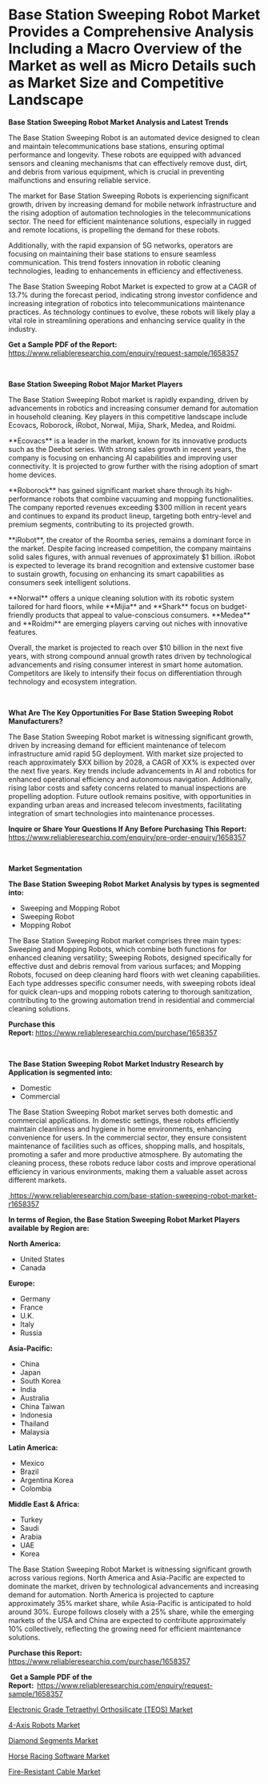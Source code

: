 <p><h1>Base Station Sweeping Robot Market Provides a Comprehensive Analysis Including a Macro Overview of the Market as well as Micro Details such as Market Size and Competitive Landscape</h1></p><p><strong>Base Station Sweeping Robot Market Analysis and Latest Trends</strong></p>
<p><p>The Base Station Sweeping Robot is an automated device designed to clean and maintain telecommunications base stations, ensuring optimal performance and longevity. These robots are equipped with advanced sensors and cleaning mechanisms that can effectively remove dust, dirt, and debris from various equipment, which is crucial in preventing malfunctions and ensuring reliable service.</p><p>The market for Base Station Sweeping Robots is experiencing significant growth, driven by increasing demand for mobile network infrastructure and the rising adoption of automation technologies in the telecommunications sector. The need for efficient maintenance solutions, especially in rugged and remote locations, is propelling the demand for these robots. </p><p>Additionally, with the rapid expansion of 5G networks, operators are focusing on maintaining their base stations to ensure seamless communication. This trend fosters innovation in robotic cleaning technologies, leading to enhancements in efficiency and effectiveness. </p><p>The Base Station Sweeping Robot Market is expected to grow at a CAGR of 13.7% during the forecast period, indicating strong investor confidence and increasing integration of robotics into telecommunications maintenance practices. As technology continues to evolve, these robots will likely play a vital role in streamlining operations and enhancing service quality in the industry.</p></p>
<p><strong>Get a Sample PDF of the Report:&nbsp;</strong> <a href="https://www.reliableresearchiq.com/enquiry/request-sample/1658357?utm_campaign=1106&utm_medium=2&utm_source=Github&utm_content=ia&utm_term=28092024&utm_id=base-station-sweeping-robot">https://www.reliableresearchiq.com/enquiry/request-sample/1658357</a></p>
<p>&nbsp;</p>
<p><strong>Base Station Sweeping Robot Major Market Players</strong></p>
<p><p>The Base Station Sweeping Robot market is rapidly expanding, driven by advancements in robotics and increasing consumer demand for automation in household cleaning. Key players in this competitive landscape include Ecovacs, Roborock, iRobot, Norwal, Mijia, Shark, Medea, and Roidmi.</p><p>**Ecovacs** is a leader in the market, known for its innovative products such as the Deebot series. With strong sales growth in recent years, the company is focusing on enhancing AI capabilities and improving user connectivity. It is projected to grow further with the rising adoption of smart home devices.</p><p>**Roborock** has gained significant market share through its high-performance robots that combine vacuuming and mopping functionalities. The company reported revenues exceeding $300 million in recent years and continues to expand its product lineup, targeting both entry-level and premium segments, contributing to its projected growth.</p><p>**iRobot**, the creator of the Roomba series, remains a dominant force in the market. Despite facing increased competition, the company maintains solid sales figures, with annual revenues of approximately $1 billion. iRobot is expected to leverage its brand recognition and extensive customer base to sustain growth, focusing on enhancing its smart capabilities as consumers seek intelligent solutions.</p><p>**Norwal** offers a unique cleaning solution with its robotic system tailored for hard floors, while **Mijia** and **Shark** focus on budget-friendly products that appeal to value-conscious consumers. **Medea** and **Roidmi** are emerging players carving out niches with innovative features.</p><p>Overall, the market is projected to reach over $10 billion in the next five years, with strong compound annual growth rates driven by technological advancements and rising consumer interest in smart home automation. Competitors are likely to intensify their focus on differentiation through technology and ecosystem integration.</p></p>
<p>&nbsp;</p>
<p><strong>What Are The Key Opportunities For Base Station Sweeping Robot Manufacturers?</strong></p>
<p><p>The Base Station Sweeping Robot market is witnessing significant growth, driven by increasing demand for efficient maintenance of telecom infrastructure amid rapid 5G deployment. With market size projected to reach approximately $XX billion by 2028, a CAGR of XX% is expected over the next five years. Key trends include advancements in AI and robotics for enhanced operational efficiency and autonomous navigation. Additionally, rising labor costs and safety concerns related to manual inspections are propelling adoption. Future outlook remains positive, with opportunities in expanding urban areas and increased telecom investments, facilitating integration of smart technologies into maintenance processes.</p></p>
<p><strong>Inquire or Share Your Questions If Any Before Purchasing This Report:</strong> <a href="https://www.reliableresearchiq.com/enquiry/pre-order-enquiry/1658357?utm_campaign=1106&utm_medium=2&utm_source=Github&utm_content=ia&utm_term=28092024&utm_id=base-station-sweeping-robot">https://www.reliableresearchiq.com/enquiry/pre-order-enquiry/1658357</a></p>
<p>&nbsp;</p>
<p><strong>Market Segmentation</strong></p>
<p><strong>The Base Station Sweeping Robot Market Analysis by types is segmented into:</strong></p>
<p><ul><li>Sweeping and Mopping Robot</li><li>Sweeping Robot</li><li>Mopping Robot</li></ul></p>
<p><p>The Base Station Sweeping Robot market comprises three main types: Sweeping and Mopping Robots, which combine both functions for enhanced cleaning versatility; Sweeping Robots, designed specifically for effective dust and debris removal from various surfaces; and Mopping Robots, focused on deep cleaning hard floors with wet cleaning capabilities. Each type addresses specific consumer needs, with sweeping robots ideal for quick clean-ups and mopping robots catering to thorough sanitization, contributing to the growing automation trend in residential and commercial cleaning solutions.</p></p>
<p><strong>Purchase this Report:&nbsp;</strong><a href="https://www.reliableresearchiq.com/purchase/1658357?utm_campaign=1106&utm_medium=2&utm_source=Github&utm_content=ia&utm_term=28092024&utm_id=base-station-sweeping-robot">https://www.reliableresearchiq.com/purchase/1658357</a></p>
<p>&nbsp;</p>
<p><strong>The Base Station Sweeping Robot Market Industry Research by Application is segmented into:</strong></p>
<p><ul><li>Domestic</li><li>Commercial</li></ul></p>
<p><p>The Base Station Sweeping Robot market serves both domestic and commercial applications. In domestic settings, these robots efficiently maintain cleanliness and hygiene in home environments, enhancing convenience for users. In the commercial sector, they ensure consistent maintenance of facilities such as offices, shopping malls, and hospitals, promoting a safer and more productive atmosphere. By automating the cleaning process, these robots reduce labor costs and improve operational efficiency in various environments, making them a valuable asset across different markets.</p></p>
<p><a href="https://www.reliableresearchiq.com/base-station-sweeping-robot-market-r1658357?utm_campaign=1106&utm_medium=2&utm_source=Github&utm_content=ia&utm_term=28092024&utm_id=base-station-sweeping-robot">&nbsp;https://www.reliableresearchiq.com/base-station-sweeping-robot-market-r1658357</a></p>
<p><strong>In terms of Region, the Base Station Sweeping Robot Market Players available by Region are:</strong></p>
<p>
    <p> <strong> North America: </strong>
        <ul>
            <li>United States</li>
            <li>Canada</li>
        </ul>
        </p> 
    <p> <strong> Europe: </strong>
        <ul>
            <li>Germany</li>
            <li>France</li>
            <li>U.K.</li>
            <li>Italy</li>
            <li>Russia</li>
        </ul>
        </p> 
    <p> <strong> Asia-Pacific: </strong>
        <ul>
            <li>China</li>
            <li>Japan</li>
            <li>South Korea</li>
            <li>India</li>
            <li>Australia</li>
            <li>China Taiwan</li>
            <li>Indonesia</li>
            <li>Thailand</li>
            <li>Malaysia</li>
        </ul>
        </p> 
    <p> <strong> Latin America: </strong>
        <ul>
            <li>Mexico</li>
            <li>Brazil</li>
            <li>Argentina Korea</li>
            <li>Colombia</li>
        </ul>
        </p> 
    <p> <strong> Middle East & Africa: </strong>
        <ul>
            <li>Turkey</li>
            <li>Saudi</li>
            <li>Arabia</li>
            <li>UAE</li>
            <li>Korea</li>
        </ul>
    </p>
    </p>
<p><p>The Base Station Sweeping Robot Market is witnessing significant growth across various regions. North America and Asia-Pacific are expected to dominate the market, driven by technological advancements and increasing demand for automation. North America is projected to capture approximately 35% market share, while Asia-Pacific is anticipated to hold around 30%. Europe follows closely with a 25% share, while the emerging markets of the USA and China are expected to contribute approximately 10% collectively, reflecting the growing need for efficient maintenance solutions.</p></p>
<p><strong>Purchase this Report: </strong><a href="https://www.reliableresearchiq.com/purchase/1658357?utm_campaign=1106&utm_medium=2&utm_source=Github&utm_content=ia&utm_term=28092024&utm_id=base-station-sweeping-robot">https://www.reliableresearchiq.com/purchase/1658357</a></p>
<p>&nbsp;<strong>Get a Sample PDF of the Report:&nbsp;&nbsp;</strong><a href="https://www.reliableresearchiq.com/enquiry/request-sample/1658357?utm_campaign=1106&utm_medium=2&utm_source=Github&utm_content=ia&utm_term=28092024&utm_id=base-station-sweeping-robot">https://www.reliableresearchiq.com/enquiry/request-sample/1658357</a></p>
<p><strong></strong></p>
<p><p><a href="https://github.com/bo24bogard/Market-Research-Report-List-1/blob/main/electronic-grade-tetraethyl-orthosilicate-teos-market.md?utm_campaign=1106&utm_medium=2&utm_source=Github&utm_content=ia&utm_term=28092024&utm_id=base-station-sweeping-robot">Electronic Grade Tetraethyl Orthosilicate (TEOS) Market</a></p><p><a href="https://github.com/AlbanaGurakuqi475/Market-Research-Report-List-1/blob/main/4-axis-robots-market.md?utm_campaign=1106&utm_medium=2&utm_source=Github&utm_content=ia&utm_term=28092024&utm_id=base-station-sweeping-robot">4-Axis Robots Market</a></p><p><a href="https://www.linkedin.com/pulse/diamond-segments-market-trends-detailed-study-its-segmentation-1mhoe?trackingId=7PxmBqVVSsCBlNAh3lbqxg%3D%3D&utm_campaign=1106&utm_medium=2&utm_source=Github&utm_content=ia&utm_term=28092024&utm_id=base-station-sweeping-robot">Diamond Segments Market</a></p><p><a href="https://www.linkedin.com/pulse/future-trajectory-horse-racing-software-market-emerging-trends-u03re?utm_campaign=1106&utm_medium=2&utm_source=Github&utm_content=ia&utm_term=28092024&utm_id=base-station-sweeping-robot">Horse Racing Software Market</a></p><p><a href="https://issuu.com/reportprime-2/docs/fire-resistant-cable-market-size-20_9318ee0cce4293?utm_campaign=1106&utm_medium=2&utm_source=Github&utm_content=ia&utm_term=28092024&utm_id=base-station-sweeping-robot">Fire-Resistant Cable Market</a></p></p>